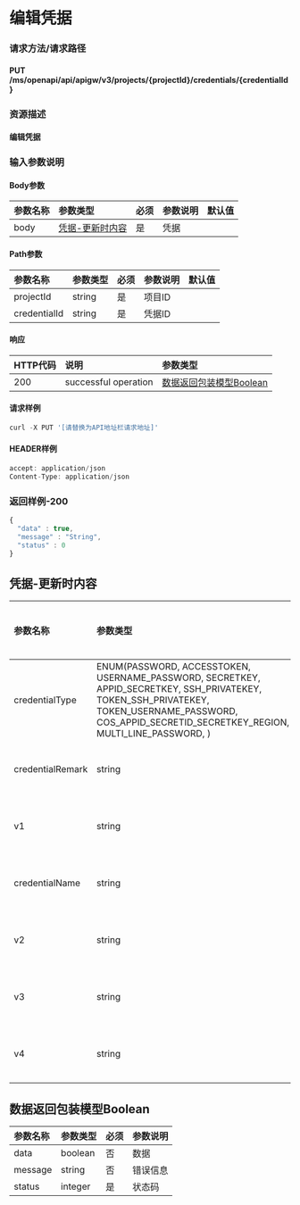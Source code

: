 # 编辑凭据

### 请求方法/请求路径

#### PUT  /ms/openapi/api/apigw/v3/projects/{projectId}/credentials/{credentialId}

### 资源描述

#### 编辑凭据

### 输入参数说明

#### Body参数

| 参数名称 | 参数类型 | 必须 | 参数说明 | 默认值 |
| :--- | :--- | :--- | :--- | :--- |
| body | [凭据-更新时内容](edit-credentials.md) | 是 | 凭据 |  |

#### Path参数

| 参数名称 | 参数类型 | 必须 | 参数说明 | 默认值 |
| :--- | :--- | :--- | :--- | :--- |
| projectId | string | 是 | 项目ID |  |
| credentialId | string | 是 | 凭据ID |  |

#### 响应

| HTTP代码 | 说明 | 参数类型 |
| :--- | :--- | :--- |
| 200 | successful operation | [数据返回包装模型Boolean](edit-credentials.md) |

#### 请求样例

```javascript
curl -X PUT '[请替换为API地址栏请求地址]'
```

#### HEADER样例

```javascript
accept: application/json
Content-Type: application/json
```

### 返回样例-200

```javascript
{
  "data" : true,
  "message" : "String",
  "status" : 0
}
```

## 凭据-更新时内容

| 参数名称 | 参数类型 | 必须 | 参数说明 |
| :--- | :--- | :--- | :--- |
| credentialType | ENUM\(PASSWORD, ACCESSTOKEN, USERNAME\_PASSWORD, SECRETKEY, APPID\_SECRETKEY, SSH\_PRIVATEKEY, TOKEN\_SSH\_PRIVATEKEY, TOKEN\_USERNAME\_PASSWORD, COS\_APPID\_SECRETID\_SECRETKEY\_REGION, MULTI\_LINE\_PASSWORD, \) | 是 | 凭据类型 |
| credentialRemark | string | 否 | 凭据描述 |
| v1 | string | 是 | 凭据内容 |
| credentialName | string | 是 | 凭据名称 |
| v2 | string | 是 | 凭据内容 |
| v3 | string | 是 | 凭据内容 |
| v4 | string | 是 | 凭据内容 |

## 数据返回包装模型Boolean

| 参数名称 | 参数类型 | 必须 | 参数说明 |
| :--- | :--- | :--- | :--- |
| data | boolean | 否 | 数据 |
| message | string | 否 | 错误信息 |
| status | integer | 是 | 状态码 |

